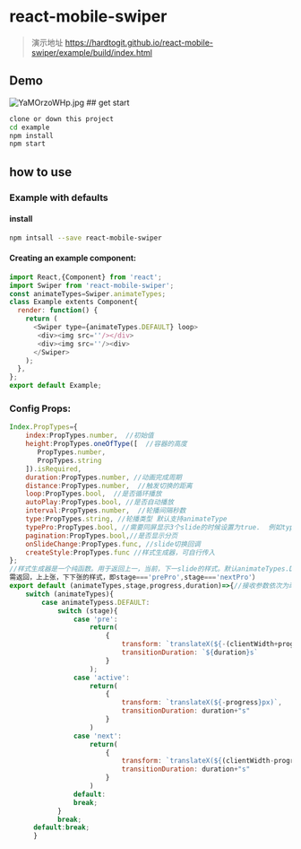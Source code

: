 react-mobile-swiper
================

>演示地址 <a href="https://hardtogit.github.io/react-mobile-swiper/example/build/index.html">https://hardtogit.github.io/react-mobile-swiper/example/build/index.html</a>
## Demo

<img src="https://raw.githubusercontent.com/hardtogit/react-mobile-swiper/master/example/src/assets/img/demo.gif" alt="YaMOrzoWHp.jpg">
## get start

```bash
clone or down this project
cd example
npm install
npm start
```
## how to use

### Example with defaults
#### install
```bash
npm intsall --save react-mobile-swiper
```
#### Creating an example component:
```javascript
import React,{Component} from 'react';
import Swiper from 'react-mobile-swiper';
const animateTypes=Swiper.animateTypes;
class Example extents Component{
  render: function() {
    return (
      <Swiper type={animateTypes.DEFAULT} loop>
       <div><img src=''/></div>
       <div><img src=''/><div>
      </Swiper>
    );
  },
};
export default Example;
```
### Config Props:
```javascript
Index.PropTypes={
    index:PropTypes.number,  //初始值
    height:PropTypes.oneOfType([  //容器的高度
       PropTypes.number,
       PropTypes.string
    ]).isRequired,
    duration:PropTypes.number, //动画完成周期
    distance:PropTypes.number,  //触发切换的距离
    loop:PropTypes.bool,  //是否循环播放
    autoPlay:PropTypes.bool, //是否自动播放
    interval:PropTypes.number,  //轮播间隔秒数
    type:PropTypes.string, //轮播类型 默认支持animateType
    typePro:PropTypes.bool, //需要同屏显示3个slide的时候设置为true.  例如type设置成 animatetype.CARD时
    pagination:PropTypes.bool,//是否显示分页
    onSlideChange:PropTypes.func, //slide切换回调
    createStyle:PropTypes.func //样式生成器，可自行传入
};
//样式生成器是一个纯函数。用于返回上一，当前，下一slide的样式。默认animateTypes.DEFAULT的配置如下：（注：当typePro设置为true时，为了更好的体验，<br/>
需返回，上上张，下下张的样式，即stage==='prePro',stage==='nextPro'）
export default (animateTypes,stage,progress,duration)=>{//接收参数依次为动画类型，slide状态，滑动距离，动画执行时间
    switch (animateTypes){
        case animateTypess.DEFAULT:
            switch (stage){
                case 'pre':
                    return(
                        {
                            transform: `translateX(${-(clientWidth+progress)}px)`,
                            transitionDuration: `${duration}s`
                        }
                    );
                case 'active':
                    return(
                        {
                            transform: `translateX(${-progress}px)`,
                            transitionDuration: duration+"s"
                        }
                    )
                case 'next':
                    return(
                        {
                            transform: `translateX(${(clientWidth-progress)}px)`,
                            transitionDuration: duration+"s"
                        }
                    )
                default:
                break;
            }
            break;
      default:break;  
      }

